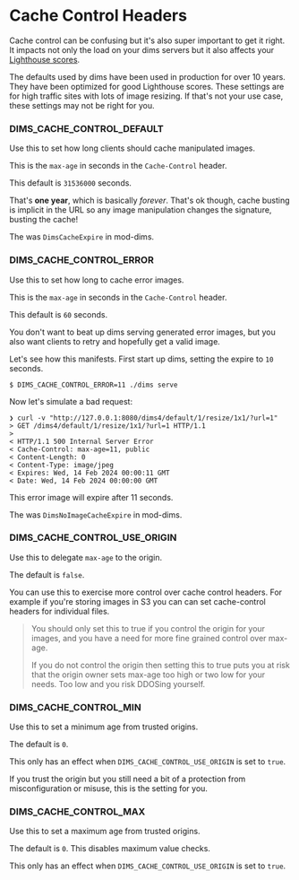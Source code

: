 # Cache Control Headers

Cache control can be confusing but it's also super important to get it right. It impacts
not only the load on your dims servers but it also affects your [Lighthouse
scores](https://developer.chrome.com/docs/lighthouse/performance/uses-optimized-images#how_lighthouse_flags_images_as_optimizable).

The defaults used by dims have been used in production for over 10 years. They have been optimized
for good Lighthouse scores. These settings are for high traffic sites with lots of image resizing.
If that's not your use case, these settings may not be right for you.

### DIMS_CACHE_CONTROL_DEFAULT

Use this to set how long clients should cache manipulated images. 

This is the `max-age` in seconds in the `Cache-Control` header.

This default is `31536000` seconds. 

That's **one year**, which is basically *forever*. That's ok though, cache busting
is implicit in the URL so any image manipulation changes the signature, busting the cache!

The was `DimsCacheExpire` in mod-dims.

### DIMS_CACHE_CONTROL_ERROR

Use this to set how long to cache error images.

This is the `max-age` in seconds in the `Cache-Control` header.

This default is `60` seconds. 

You don't want to beat up dims serving generated error images, but you also want
clients to retry and hopefully get a valid image.

Let's see how this manifests. First start up dims, setting the expire to `10` seconds.

```shell
$ DIMS_CACHE_CONTROL_ERROR=11 ./dims serve 
```

Now let's simulate a bad request:

```shell
❯ curl -v "http://127.0.0.1:8080/dims4/default/1/resize/1x1/?url=1"
> GET /dims4/default/1/resize/1x1/?url=1 HTTP/1.1
> 
< HTTP/1.1 500 Internal Server Error
< Cache-Control: max-age=11, public
< Content-Length: 0
< Content-Type: image/jpeg
< Expires: Wed, 14 Feb 2024 00:00:11 GMT
< Date: Wed, 14 Feb 2024 00:00:00 GMT
```

This error image will expire after 11 seconds.

The was `DimsNoImageCacheExpire` in mod-dims.

### DIMS_CACHE_CONTROL_USE_ORIGIN

Use this to delegate `max-age` to the origin.

The default is `false`.

You can use this to exercise more control over cache control headers.  For example if you're storing
images in S3 you can can set cache-control headers for individual files.

> You should only set this to true if you control the origin for your images,
> and you have a need for more fine grained control over max-age.
>
> If you do not control the origin then setting this to true puts you at risk that 
> the origin owner sets max-age too high or two low for your needs. Too low and you
> risk DDOSing yourself.

### DIMS_CACHE_CONTROL_MIN

Use this to set a minimum age from trusted origins.

The default is `0`.

This only has an effect when `DIMS_CACHE_CONTROL_USE_ORIGIN` is set to `true`.

If you trust the origin but you still need a bit of a protection from
misconfiguration or misuse, this is the setting for you.

### DIMS_CACHE_CONTROL_MAX

Use this to set a maximum age from trusted origins.

The default is `0`. This disables maximum value checks.

This only has an effect when `DIMS_CACHE_CONTROL_USE_ORIGIN` is set to `true`.

